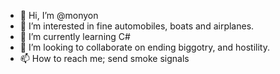 - 👋 Hi, I’m @monyon
- 👀 I’m interested in fine automobiles, boats and airplanes.
- 🌱 I’m currently learning C#
- 💞️ I’m looking to collaborate on ending biggotry, and hostility.
- 📫 How to reach me; send smoke signals

<!---
monyon/monyon is a ✨ special ✨ repository because its `README.md` (this file) appears on your GitHub profile.
You can click the Preview link to take a look at your changes.
--->
